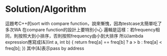 # Solution/Algorithm

這題考C++的sort with compare function，說來慚愧，因為testcase太簡單吃了多次WA
在compare function的設計上要特別小心
邏輯是這樣：若frequency相同，則按照大到小排序，否則按照frequency由小到大排序
所以lambda expression應寫成[&](int a, int b) { return freq[a] == freq[b] ? a > b : freq[a] < freq[b]; })
其中[&]表示pass by address